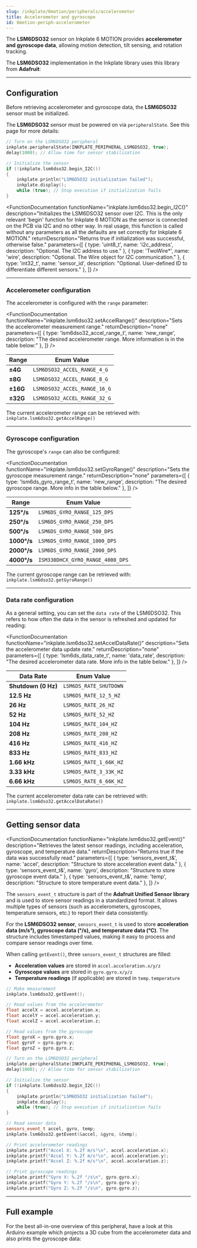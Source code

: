 ```yaml
---
slug: /inkplate/6motion/peripherals/accelerometer
title: Accelerometer and gyroscope
id: 6motion-periph-accelerometer
---
```


The **LSM6DSO32** sensor on Inkplate 6 MOTION provides **accelerometer and gyroscope data**, allowing motion detection, tilt sensing, and rotation tracking.

<InfoBox>The **LSM6DSO32** implementation in the Inkplate library uses this library from **Adafruit**:<QuickLink title="Adafruit LSM6DS" 
  description="The Adafruit LSM6DS 6-DoF Accelerometer and Gyroscope Sensor Library for Arduino, included in the Inkplate 6 MOTION library"
  url="https://github.com/adafruit/Adafruit_LSM6DS" 
/></InfoBox>

---

## Configuration

Before retrieving accelerometer and gyroscope data, the **LSM6DSO32** sensor must be initialized.

<InfoBox>The **LSM6DSO32** sensor must be powered on via `peripheralState`. See this page for more details: <QuickLink 
  title="Peripheral basics" 
  description="How to power peripherals on and off on Inkplate 6 MOTION"
  url="/Inkplate-6MOTION/peripherals/introduction#powering-on" 
/></InfoBox>

```cpp
// Turn on the LSM6DSO32 peripheral
inkplate.peripheralState(INKPLATE_PERIPHERAL_LSM6DSO32, true);
delay(1000); // Allow time for sensor stabilization

// Initialize the sensor
if (!inkplate.lsm6dso32.begin_I2C())
{
    inkplate.println("LSM6DSO32 initialization failed");
    inkplate.display();
    while (true); // Stop execution if initialization fails
}
```
<FunctionDocumentation
  functionName="inkplate.lsm6dso32.begin_I2C()"
  description="Initializes the LSM6DSO32 sensor over I2C. This is the only relevant 'begin' function for Inkplate 6 MOTION as the sensor is connected on the PCB via I2C and no other way. In real usage, this function is called without any parameters as all the defaults are set correctly for Inkplate 6  MOTION."
  returnDescription="Returns true if initialization was successful, otherwise false."
  parameters={[
    { type: 'uint8_t', name: 'i2c_address', description: "Optional. The I2C address to use." },
    { type: 'TwoWire*', name: 'wire', description: "Optional. The Wire object for I2C communication." },
    { type: 'int32_t', name: 'sensor_id', description: "Optional. User-defined ID to differentiate different sensors." },
  ]}
/>

---

### Accelerometer configuration

The accelerometer is configured with the `range` parameter:

<FunctionDocumentation
  functionName="inkplate.lsm6dso32.setAccelRange()"
  description="Sets the accelerometer measurement range."
  returnDescription="none"
  parameters={[
    { type: 'lsm6dso32_accel_range_t', name: 'new_range', description: "The desired accelerometer range. More information is in the table below:" },
  ]}
/>

| Range | Enum Value |
|-------|----------------------------|
| **±4G**  | `LSM6DSO32_ACCEL_RANGE_4_G`  |
| **±8G**  | `LSM6DSO32_ACCEL_RANGE_8_G`  |
| **±16G** | `LSM6DSO32_ACCEL_RANGE_16_G` |
| **±32G** | `LSM6DSO32_ACCEL_RANGE_32_G` |

<InfoBox>The current accelerometer range can be retrieved with: `inkplate.lsm6dso32.getAccelRange()`</InfoBox>

---

### Gyroscope configuration

The gyroscope's `range` can also be configured:

<FunctionDocumentation
  functionName="inkplate.lsm6dso32.setGyroRange()"
  description="Sets the gyroscope measurement range."
  returnDescription="none"
  parameters={[
    { type: 'lsm6ds_gyro_range_t', name: 'new_range', description: "The desired gyroscope range. More info in the table below." },
  ]}
/>

| Range | Enum Value |
|--------|--------------------------------|
| **125°/s**  | `LSM6DS_GYRO_RANGE_125_DPS`  |
| **250°/s**  | `LSM6DS_GYRO_RANGE_250_DPS`  |
| **500°/s**  | `LSM6DS_GYRO_RANGE_500_DPS`  |
| **1000°/s** | `LSM6DS_GYRO_RANGE_1000_DPS` |
| **2000°/s** | `LSM6DS_GYRO_RANGE_2000_DPS` |
| **4000°/s** | `ISM330DHCX_GYRO_RANGE_4000_DPS` |

<InfoBox>The current gyroscope range can be retrieved with: `inkplate.lsm6dso32.getGyroRange()`</InfoBox>

---

### Data rate configuration

As a general setting, you can set the `data rate` of the LSM6DSO32. This refers to how often the data in the sensor is refreshed and updated for reading:

<FunctionDocumentation
  functionName="inkplate.lsm6dso32.setAccelDataRate()"
  description="Sets the accelerometer data update rate."
  returnDescription="none"
  parameters={[
    { type: 'lsm6ds_data_rate_t', name: 'data_rate', description: "The desired accelerometer data rate. More info in the table below." },
  ]}
/>

| Data Rate | Enum Value |
|-----------|----------------------|
| **Shutdown (0 Hz)** | `LSM6DS_RATE_SHUTDOWN` |
| **12.5 Hz** | `LSM6DS_RATE_12_5_HZ` |
| **26 Hz** | `LSM6DS_RATE_26_HZ` |
| **52 Hz** | `LSM6DS_RATE_52_HZ` |
| **104 Hz** | `LSM6DS_RATE_104_HZ` |
| **208 Hz** | `LSM6DS_RATE_208_HZ` |
| **416 Hz** | `LSM6DS_RATE_416_HZ` |
| **833 Hz** | `LSM6DS_RATE_833_HZ` |
| **1.66 kHz** | `LSM6DS_RATE_1_66K_HZ` |
| **3.33 kHz** | `LSM6DS_RATE_3_33K_HZ` |
| **6.66 kHz** | `LSM6DS_RATE_6_66K_HZ` |


<InfoBox>The current accelerometer data rate can be retrieved with: `inkplate.lsm6dso32.getAccelDataRate()`</InfoBox>

---

## Getting sensor data

<FunctionDocumentation
  functionName="inkplate.lsm6dso32.getEvent()"
  description="Retrieves the latest sensor readings, including acceleration, gyroscope, and temperature data."
  returnDescription="Returns true if the data was successfully read."
  parameters={[
    { type: 'sensors_event_t&', name: 'accel', description: "Structure to store acceleration event data." },
    { type: 'sensors_event_t&', name: 'gyro', description: "Structure to store gyroscope event data." },
    { type: 'sensors_event_t&', name: 'temp', description: "Structure to store temperature event data." },
  ]}
/>

The `sensors_event_t` structure is part of the **Adafruit Unified Sensor library** and is used to store sensor readings in a standardized format. It allows multiple types of sensors (such as accelerometers, gyroscopes, temperature sensors, etc.) to report their data consistently.

For the **LSM6DSO32 sensor**, `sensors_event_t` is used to store **acceleration data (m/s²), gyroscope data (°/s), and temperature data (°C)**. The structure includes timestamped values, making it easy to process and compare sensor readings over time.

When calling `getEvent()`, three `sensors_event_t` structures are filled:
- **Acceleration values** are stored in `accel.acceleration.x/y/z`
- **Gyroscope values** are stored in `gyro.gyro.x/y/z`
- **Temperature readings** (if applicable) are stored in `temp.temperature`
```cpp
// Make measurement
inkplate.lsm6dso32.getEvent();

// Read values from the accelerometer
float accelX = accel.acceleration.x;
float accelY = accel.acceleration.y;
float accelZ = accel.acceleration.z;

// Read values from the gyroscope
float gyroX = gyro.gyro.x;
float gyroY = gyro.gyro.y;
float gyroZ = gyro.gyro.z;
```

```cpp
// Turn on the LSM6DSO32 peripheral
inkplate.peripheralState(INKPLATE_PERIPHERAL_LSM6DSO32, true);
delay(1000); // Allow time for sensor stabilization

// Initialize the sensor
if (!inkplate.lsm6dso32.begin_I2C())
{
    inkplate.println("LSM6DSO32 initialization failed");
    inkplate.display();
    while (true); // Stop execution if initialization fails
}

// Read sensor data
sensors_event_t accel, gyro, temp;
inkplate.lsm6dso32.getEvent(&accel, &gyro, &temp);

// Print accelerometer readings
inkplate.printf("Accel X: %.2f m/s²\n", accel.acceleration.x);
inkplate.printf("Accel Y: %.2f m/s²\n", accel.acceleration.y);
inkplate.printf("Accel Z: %.2f m/s²\n", accel.acceleration.z);

// Print gyroscope readings
inkplate.printf("Gyro X: %.2f °/s\n", gyro.gyro.x);
inkplate.printf("Gyro Y: %.2f °/s\n", gyro.gyro.y);
inkplate.printf("Gyro Z: %.2f °/s\n", gyro.gyro.z);
```

---

## Full example

For the best all-in-one overview of this peripheral, have a look at this Arduino example which projects a 3D cube from the accelerometer data and also prints the gyroscope data:

<QuickLink title="Inkplate_6_MOTION_Accelerometer_Cube.ino" 
  description="Full LSM6DSO32 example in the Inkplate library"
  url="https://github.com/SolderedElectronics/Inkplate_Motion_Arduino_Library/blob/main/examples/Inkplate6Motion/Advanced/Sensors_Other/Inkplate_6_MOTION_Accelerometer_Cube/Inkplate_6_MOTION_Accelerometer_Cube.ino" 
/>